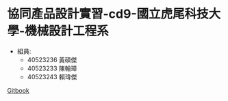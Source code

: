 # 協同產品設計實習-cd9-國立虎尾科技大學-機械設計工程系

* 組員:
  * 40523236 黃碩傑
  * 40523233 陳翰璋
  * 40523243 賴瑋傑
  
[Gitbook](https://s40523243.gitbooks.io/-gitbook/content/)



